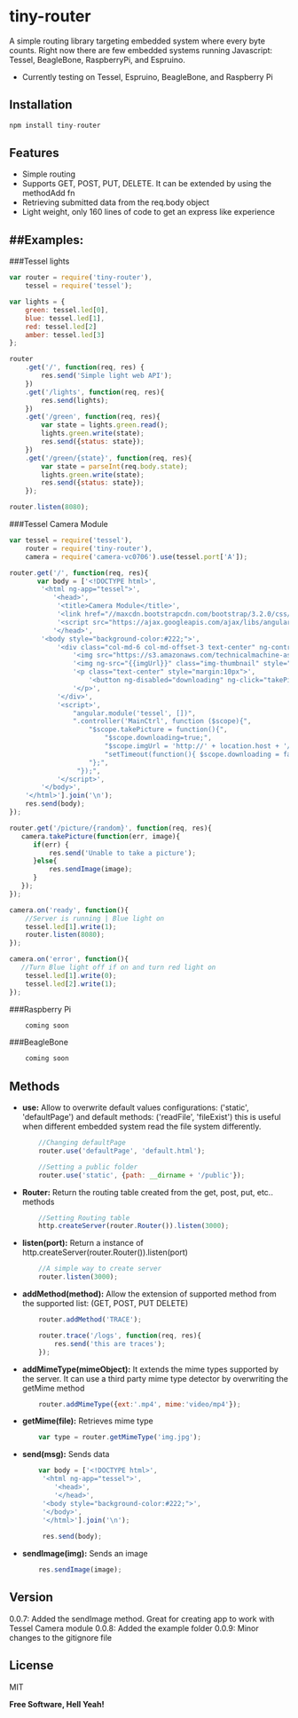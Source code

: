 tiny-router
=========

A simple routing library targeting embedded system where every byte counts. Right now there are few embedded systems running Javascript: Tessel, BeagleBone, RaspberryPi, and Espruino.

  - Currently testing on Tessel, Espruino, BeagleBone, and Raspberry Pi

Installation
-----------

```js
npm install tiny-router
```
 
Features
--------

 - Simple routing
 - Supports GET, POST, PUT, DELETE. It can be extended by using the methodAdd fn
 - Retrieving submitted data from the req.body object
 - Light weight, only 160 lines of code to get an express like experience

##Examples:
----------

###Tessel lights
```js
var router = require('tiny-router'),
    tessel = require('tessel');

var lights = { 
    green: tessel.led[0], 
    blue: tessel.led[1], 
    red: tessel.led[2]
    amber: tessel.led[3]
};

router
    .get('/', function(req, res) {
        res.send('Simple light web API');
    })
    .get('/lights', function(req, res){
        res.send(lights);
    })
    .get('/green', function(req, res){
        var state = lights.green.read();
        lights.green.write(state);
        res.send({status: state});
    })
    .get('/green/{state}', function(req, res){
        var state = parseInt(req.body.state);
        lights.green.write(state);
        res.send({status: state});
    });

router.listen(8080);
```
###Tessel Camera Module
```js
var tessel = require('tessel'),
    router = require('tiny-router'),
    camera = require('camera-vc0706').use(tessel.port['A']);

router.get('/', function(req, res){
       var body = ['<!DOCTYPE html>',
        '<html ng-app="tessel">',
           '<head>',
            '<title>Camera Module</title>',
            '<link href="//maxcdn.bootstrapcdn.com/bootstrap/3.2.0/css/bootstrap.min.css" rel="stylesheet"/>',
            '<script src="https://ajax.googleapis.com/ajax/libs/angularjs/1.3.0-beta.17/angular.min.js"></script>',
           '</head>',
        '<body style="background-color:#222;">',
            '<div class="col-md-6 col-md-offset-3 text-center" ng-controller="MainCtrl">',
                '<img src="https://s3.amazonaws.com/technicalmachine-assets/technical-io/tessel-name.png" style="width: 200px; margin: 10px"/>',
                '<img ng-src="{{imgUrl}}" class="img-thumbnail" style="background-color:#fff;min-width:640px;height:480px"/>',
                '<p class="text-center" style="margin:10px">',
                    '<button ng-disabled="downloading" ng-click="takePicture()" class="btn btn-danger"><i class="glyphicon glyphicon-camera"></i></button>',
                '</p>',
            '</div>',
            '<script>',
                "angular.module('tessel', [])",
                ".controller('MainCtrl', function ($scope){",
                    "$scope.takePicture = function(){",
                        "$scope.downloading=true;",
                        "$scope.imgUrl = 'http://' + location.host + '/picture/' + Math.floor(Math.random()*10000);",
                        "setTimeout(function(){ $scope.downloading = false; $scope.$apply(); }, 10000);",
                    "};",
                 "});",
            '</script>',
        '</body>',
    '</html>'].join('\n');
    res.send(body);
});

router.get('/picture/{random}', function(req, res){
   camera.takePicture(function(err, image){
      if(err) {
          res.send('Unable to take a picture');
      }else{
          res.sendImage(image);
      }
   });
});

camera.on('ready', function(){
    //Server is running | Blue light on
    tessel.led[1].write(1);
    router.listen(8080);
});

camera.on('error', function(){
   //Turn Blue light off if on and turn red light on
    tessel.led[1].write(0);
    tessel.led[2].write(1);
});
```

###Raspberry Pi 

```js
    coming soon
```

###BeagleBone 

```js
    coming soon
```

Methods
----------
 - **use:** Allow to overwrite default values configurations: ('static', 'defaultPage') and default methods: ('readFile', 'fileExist') this is useful when different embedded system read the file system differently.
    ```js
        //Changing defaultPage
        router.use('defaultPage', 'default.html');
    ```
    
    ```js
        //Setting a public folder
        router.use('static', {path: __dirname + '/public'});
    ```
 - **Router:** Return the routing table created from the get, post, put, etc.. methods
    ```js
        //Setting Routing table
        http.createServer(router.Router()).listen(3000);
    ```
 - **listen(port):** Return a instance of http.createServer(router.Router()).listen(port)
    ```js
        //A simple way to create server
        router.listen(3000);
    ```
 - **addMethod(method):** Allow the extension of supported method from the supported list: (GET, POST, PUT DELETE)
    ```js
        router.addMethod('TRACE');

        router.trace('/logs', function(req, res){
            res.send('this are traces');
        });
    ```
 - **addMimeType(mimeObject):** It extends the mime types supported by the server. It can use a third party mime type detector by overwriting the getMime method
    ```js
        router.addMimeType({ext:'.mp4', mime:'video/mp4'});
    ```
    
 - **getMime(file):** Retrieves mime type
   ```js
       var type = router.getMimeType('img.jpg');
   ```
   
 - **send(msg):** Sends data
   ```js
       var body = ['<!DOCTYPE html>',
        '<html ng-app="tessel">',
           '<head>',
           '</head>',
        '<body style="background-color:#222;">',
        '</body>',
        '</html>'].join('\n');
    
        res.send(body);
   ```

 - **sendImage(img):** Sends an image
   ```js
       res.sendImage(image);
   ```

Version
----

0.0.7: Added the sendImage method. Great for creating app to work with Tessel Camera module
0.0.8: Added the example folder
0.0.9: Minor changes to the gitignore file


License
----

MIT


**Free Software, Hell Yeah!**